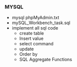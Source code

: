 ### MYSQL
   * mysql phpMyAdmin.txt
   * mySQL_Workbench_task.sql
   * implement all sql code
       * create table
       * Insert value
       * select command
       * update
       * Order by
       * SQL Aggregate Functions